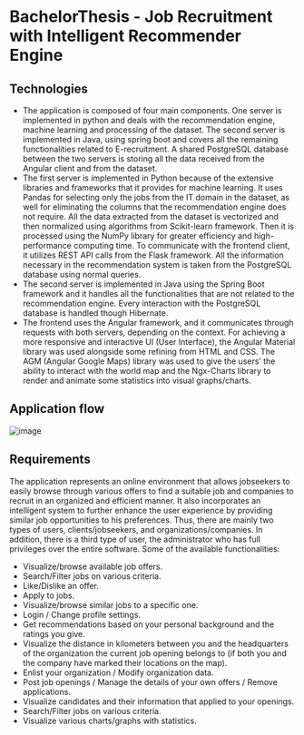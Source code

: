 # BachelorThesis - Job Recruitment with Intelligent Recommender Engine

## Technologies
- The application is composed of four main components. One server is implemented in python and deals with the recommendation engine, machine learning and processing of the dataset. The second server is implemented in Java, using spring boot and covers all the remaining functionalities related to E-recruitment. A shared PostgreSQL database between the two servers is storing all the data received from the Angular client and from the dataset.
-	The first server is implemented in Python because of the extensive libraries and frameworks that it provides for machine learning. It uses Pandas for selecting only the jobs from the IT domain in the dataset, as well for eliminating the columns that the recommendation engine does not require. All the data extracted from the dataset is vectorized and then normalized using algorithms from Scikit-learn framework. Then it is processed using the NumPy library for greater efficiency and high-performance computing time. To communicate with the frontend client, it utilizes REST API calls from the Flask framework. All the information necessary in the recommendation system is taken from the PostgreSQL database using normal queries.
-	The second server is implemented in Java using the Spring Boot framework and it handles all the functionalities that are not related to the recommendation engine. Every interaction with the PostgreSQL database is handled though Hibernate.
-	The frontend uses the Angular framework, and it communicates through requests with both servers, depending on the context. For achieving a more responsive and interactive UI (User Interface), the Angular Material library was used alongside some refining from HTML and CSS. The AGM (Angular Google Maps) library was used to give the users’ the ability to interact with the world map and the Ngx-Charts library to render and animate some statistics into visual graphs/charts.


## Application flow

![image](https://user-images.githubusercontent.com/61873468/140403659-008ecac1-f61d-4d36-b2d1-cbf5fc5e4306.png)

## Requirements

The application represents an online environment that allows jobseekers to easily browse through various offers to find a suitable job and companies to recruit in an organized and efficient manner. It also incorporates an intelligent system to further enhance the user experience by providing similar job opportunities to his preferences. Thus, there are mainly two types of users, clients/jobseekers, and organizations/companies. In addition, there is a third type of user, the administrator who has full privileges over the entire software.
	Some of the available functionalities:
-	Visualize/browse available job offers.
-	Search/Filter jobs on various criteria.
-	Like/Dislike an offer.
-	Apply to jobs.
-	Visualize/browse similar jobs to a specific one.
-	Login / Change profile settings.
-	Get recommendations based on your personal background and the ratings you give.
-	Visualize the distance in kilometers between you and the headquarters of the organization the current job opening belongs to (if both you and the company have marked their locations on the map).
-	Enlist your organization / Modify organization data.
-	Post job openings / Manage the details of your own offers / Remove applications.
-	Visualize candidates and their information that applied to your openings.
-	Search/Filter jobs on various criteria.  
-	Visualize various charts/graphs with statistics.
